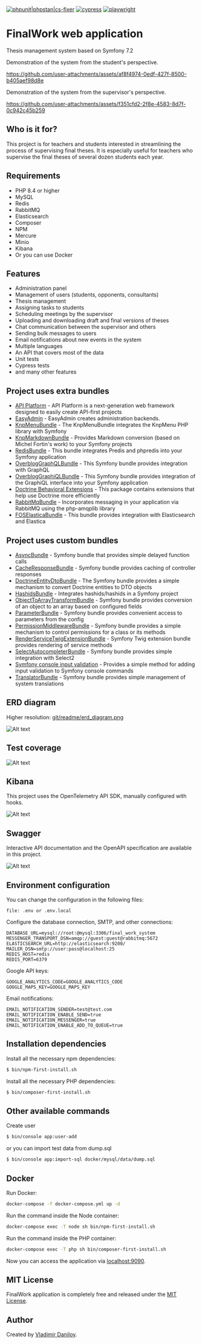 [![phpunit|phpstan|cs-fixer](https://github.com/danilovl/final-work-system/actions/workflows/phpunit.yml/badge.svg)](https://github.com/danilovl/final-work-system/actions/workflows/phpunit.yml)
[![cypress](https://github.com/danilovl/final-work-system/actions/workflows/cypress.yml/badge.svg)](https://github.com/danilovl/final-work-system/actions/workflows/cypress.yml)
[![playwright](https://github.com/danilovl/final-work-system/actions/workflows/playwright.yml/badge.svg)](https://github.com/danilovl/final-work-system/actions/workflows/playwright.yml)

FinalWork web application
========================

Thesis management system based on Symfony 7.2

Demonstration of the system from the student's perspective.

https://github.com/user-attachments/assets/af8f4974-0edf-427f-8500-b405aef98d8e

Demonstration of the system from the supervisor's perspective.

https://github.com/user-attachments/assets/f351cfd2-2f8e-4583-8d7f-0c942c45b259

Who is it for?
------------

This project is for teachers and students interested in streamlining the process of supervising final theses.
It is especially useful for teachers who supervise the final theses of several dozen students each year.

Requirements
------------

* PHP 8.4 or higher
* MySQL
* Redis
* RabbitMQ
* Elasticsearch
* Composer
* NPM
* Mercure
* Minio
* Kibana
* Or you can use Docker

Features
------------

* Administration panel
* Management of users (students, opponents, consultants)
* Thesis management
* Assigning tasks to students
* Scheduling meetings by the supervisor
* Uploading and downloading draft and final versions of theses
* Chat communication between the supervisor and others
* Sending bulk messages to users
* Email notifications about new events in the system
* Multiple languages
* An API that covers most of the data
* Unit tests
* Cypress tests
* and many other features

Project uses extra bundles
------------
* [API Platform](https://github.com/api-platform/api-platform) - API Platform is a next-generation web framework designed to easily create API-first projects
* [EasyAdmin](https://github.com/EasyCorp/EasyAdminBundle) - EasyAdmin creates administration backends.
* [KnpMenuBundle](https://github.com/KnpLabs/KnpMenuBundle) - The KnpMenuBundle integrates the KnpMenu PHP library with Symfony
* [KnpMarkdownBundle](https://github.com/KnpLabs/KnpMarkdownBundle) - Provides Markdown conversion (based on Michel Fortin's work) to your Symfony projects
* [RedisBundle](https://github.com/snc/SncRedisBundle) - This bundle integrates Predis and phpredis into your Symfony application
* [OverblogGraphQLBundle](https://github.com/overblog/GraphQLBundle) - This Symfony bundle provides integration with GraphQL
* [OverblogGraphiQLBundle](https://github.com/overblog/GraphiQLBundle) - This Symfony bundle provides integration of the GraphiQL interface into your Symfony application
* [Doctrine Behavioral Extensions](https://github.com/Atlantic18/DoctrineExtensions) - This package contains extensions that help use Doctrine more efficiently
* [RabbitMqBundle](https://github.com/php-amqplib/RabbitMqBundle) - Incorporates messaging in your application via RabbitMQ using the php-amqplib library
* [FOSElasticaBundle](https://github.com/FriendsOfSymfony/FOSElasticaBundle) - This bundle provides integration with Elasticsearch and Elastica

Project uses custom bundles
------------
* [AsyncBundle](https://github.com/danilovl/async-bundle) - Symfony bundle that provides simple delayed function calls
* [CacheResponseBundle](https://github.com/danilovl/cache-response-bundle) - Symfony bundle provides caching of controller responses
* [DoctrineEntityDtoBundle](https://github.com/danilovl/doctrine-entity-dto-bundle) - The Symfony bundle provides a simple mechanism to convert Doctrine entities to DTO objects
* [HashidsBundle](https://github.com/danilovl/hashids-bundle) - Integrates hashids/hashids in a Symfony project
* [ObjectToArrayTransformBundle](https://github.com/danilovl/object-to-array-transform-bundle) - Symfony bundle provides conversion of an object to an array based on configured fields
* [ParameterBundle](https://github.com/danilovl/parameter-bundle) - Symfony bundle provides convenient access to parameters from the config
* [PermissionMiddlewareBundle](https://github.com/danilovl/permission-middleware-bundle) - Symfony bundle provides a simple mechanism to control permissions for a class or its methods
* [RenderServiceTwigExtensionBundle](https://github.com/danilovl/render-service-twig-extension-bundle) - Symfony Twig extension bundle provides rendering of service methods
* [SelectAutocompleterBundle](https://github.com/danilovl/select-autocompleter-bundle) - Symfony bundle provides simple integration with Select2
* [Symfony console input validation](https://github.com/danilovl/symfony-console-input-validation) - Provides a simple method for adding input validation to Symfony console commands
* [TranslatorBundle](https://github.com/danilovl/translator-bundle) - Symfony bundle provides simple management of system translations

ERD diagram
------------

Higher resolution: [git/readme/erd_diagram.png](/git/readme/erd_diagram.png)

![Alt text](/git/readme/erd_diagram_small.png?raw=true "ERD diagram")

Test coverage
------------

![Alt text](/git/readme/test_coverage_application.png?raw=true "Test coverage application")

Kibana
------------

This project uses the OpenTelemetry API SDK, manually configured with hooks.

![Alt text](/git/readme/kibana.png?raw=true "Kibana")

Swagger
------------

Interactive API documentation and the OpenAPI specification are available in this project.

![Alt text](/git/readme/swagger.png?raw=true "Swagger")

Environment configuration
------------

You can change the configuration in the following files:

```text
file: .env or .env.local
```
Configure the database connection, SMTP, and other connections:

``` env
DATABASE_URL=mysql://root:@mysql:3306/final_work_system
MESSENGER_TRANSPORT_DSN=amqp://guest:guest@rabbitmq:5672
ELASTICSEARCH_URL=http://elasticsearch:9200/
MAILER_DSN=smtp://user:pass@localhost:25
REDIS_HOST=redis
REDIS_PORT=6379
```

Google API keys:

``` env
GOOGLE_ANALYTICS_CODE=GOOGLE_ANALYTICS_CODE
GOOGLE_MAPS_KEY=GOOGLE_MAPS_KEY
```

Email notifications:

``` env
EMAIL_NOTIFICATION_SENDER=test@test.com
EMAIL_NOTIFICATION_ENABLE_SEND=true
EMAIL_NOTIFICATION_MESSENGER=true
EMAIL_NOTIFICATION_ENABLE_ADD_TO_QUEUE=true
```

Installation dependencies
------------

Install all the necessary npm dependencies:

```bash
$ bin/npm-first-install.sh
```
Install all the necessary PHP dependencies:

```bash
$ bin/composer-first-install.sh
```

Other available commands
------------

Create user

```bash
$ bin/console app:user-add
```
or you can import test data from dump.sql

```bash
$ bin/console app:import-sql docker/mysql/data/dump.sql
```

Docker
------------

Run Docker:

```bash
docker-compose -f docker-compose.yml up -d
```

Run the command inside the Node container:

```bash
docker-compose exec -T node sh bin/npm-first-install.sh
```

Run the command inside the PHP container:

```bash
docker-compose exec -T php sh bin/composer-first-install.sh
```

Now you can access the application via [localhost:9090](localhost:9090).

MIT License
-----------

FinalWork application is completely free and released under the [MIT License](https://github.com/danilovl/finalwork/LICENSE).

Author
-------

Created by [Vladimir Danilov](https://github.com/danilovl).
